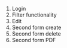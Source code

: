 1. Login
2. Filter functionality
3. Edit
4. Second form create
5. Second form delete
6. Second form PDF
